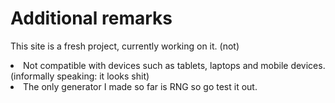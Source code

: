 # Additional remarks
This site is a fresh project, currently working on it. (not)
<li>Not compatible with devices such as tablets, laptops and mobile devices. (informally speaking: it looks shit)</li>
<li>The only generator I made so far is RNG so go test it out.</li>
